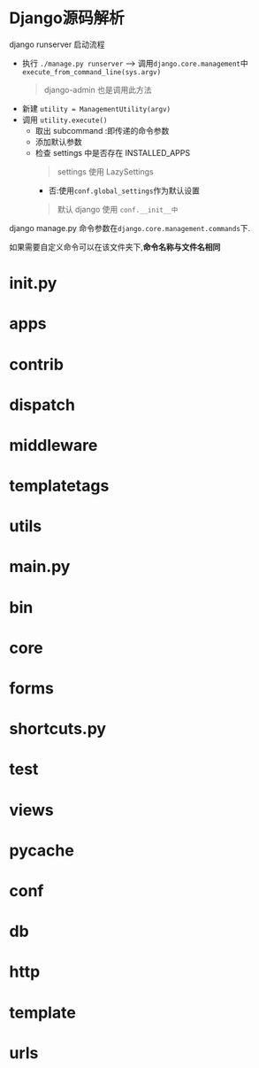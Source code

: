 # Django源码解析

django runserver 启动流程

- 执行 `./manage.py runserver` --> 调用`django.core.management`中`execute_from_command_line(sys.argv)`
    > django-admin 也是调用此方法
- 新建 `utility = ManagementUtility(argv)`
- 调用 `utility.execute()`
    - 取出 subcommand :即传递的命令参数
    - 添加默认参数
    - 检查 settings 中是否存在 INSTALLED_APPS
        > settings 使用 LazySettings 
        - 否:使用` conf.global_settings `作为默认设置
        > 默认 django 使用 `conf.__init__中`

django manage.py 命令参数在`django.core.management.commands`下.

如果需要自定义命令可以在该文件夹下,**命令名称与文件名相同**

# **init**.py

# apps

# contrib

# dispatch

# middleware

# templatetags

# utils

# **main**.py

# bin

# core

# forms

# shortcuts.py

# test

# views

# **pycache**

# conf

# db

# http

# template

# urls
